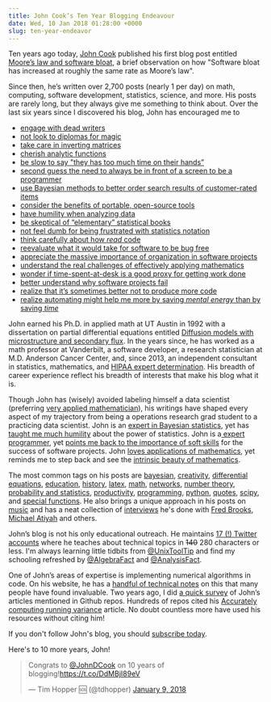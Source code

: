 ```yaml
---
title: John Cook’s Ten Year Blogging Endeavour
date: Wed, 10 Jan 2018 01:28:00 +0000
slug: ten-year-endeavor
---
```

Ten years ago today, [John Cook](https://www.johndcook.com) published his
first blog post entitled [Moore’s law and software bloat](https://www.johndcook.com/blog/2008/01/09/moores-law-and-software-bloat/), a brief observation on how "Software bloat has increased at roughly
the same rate as Moore’s law".

Since then, he’s written over 2,700 posts (nearly 1 per day) on math,
computing, software development, statistics, science, and more. His posts are
rarely long, but they always give me something to think about. Over the last
six years since I discovered his blog, John has encouraged me to

  * [engage with dead writers](https://www.johndcook.com/blog/2011/11/30/dead-authors/)
  * [not look to diplomas for magic](https://www.johndcook.com/blog/2010/11/24/fairy-dust-on-the-diploma/)
  * [take care in inverting matrices](https://www.johndcook.com/blog/2012/06/13/matrix-condition-number/)
  * [cherish analytic functions](https://www.johndcook.com/blog/2013/08/20/why-are-differentiable-complex-functions-infinitely-differentiable/)
  * [be slow to say "they has too much time on their hands”](https://www.johndcook.com/blog/2009/11/07/creativity-and-criticism/)
  * [second guess the need to always be in front of a screen to be a programmer](https://www.johndcook.com/blog/2011/02/28/programmers-without-computers/)
  * [use Bayesian methods to better order search results of customer-rated items](https://www.johndcook.com/blog/2011/09/27/bayesian-amazon/)
  * [consider the benefits of portable, open-source tools](https://www.johndcook.com/blog/2011/11/21/career-advice-regarding-tools/)
  * [have humility when analyzing data](https://www.johndcook.com/blog/2009/02/18/the-data-may-not-contain-the-answer/)
  * [be skeptical of “elementary” statistical books](https://www.johndcook.com/blog/2013/01/12/elementary-statistics-book/)
  * [not feel dumb for being frustrated with statistics notation](https://www.johndcook.com/blog/2008/02/23/everything-begins-with-p/)
  * [think carefully about how _read_ code](https://www.johndcook.com/blog/2009/11/10/oftware-archeology/)
  * [reevaluate what it would take for software to be bug free](https://www.johndcook.com/blog/2009/10/08/nasa-buggy-software/)
  * [appreciate the massive importance of organization in software projects](https://www.johndcook.com/blog/2015/06/18/most-important-skill-in-software/)
  * [understand the real challenges of effectively applying mathematics](https://www.johndcook.com/blog/2016/05/15/bring-out-your-equations/)
  * [wonder if time-spent-at-desk is a good proxy for getting work done](https://www.johndcook.com/blog/2012/08/27/work-or-rest/)
  * [better understand why software projects fail](https://www.johndcook.com/blog/2009/06/04/software-challenges/)
  * [realize that it’s sometimes better not to produce more code](https://www.johndcook.com/blog/2009/12/23/why-programmers-are-not-paid-in-proportion-to-their-productivity/)
  * [realize automating might help me more by saving _mental energy_ than by saving _time_](https://www.johndcook.com/blog/2015/12/22/automate-to-save-mental-energy-not-time/)

John earned his Ph.D. in applied math at UT Austin in 1992 with a dissertation
on partial differential equations entitled [Diffusion models with
microstructure and secondary
flux](http://catalog.lib.utexas.edu/search~S2?/acook/acook/1%2C109%2C119%2CB/frameset&FF=acook+john+douglas+++++1966&1%2C1%2C).
In the years since, he has worked as a math professor at Vanderbilt, a
software developer, a research statistician at M.D. Anderson Cancer Center,
and, since 2013, an independent consultant in statistics, mathematics, and
[HIPAA expert determination](https://www.johndcook.com/blog/expert-hipaa-deidentification/). His breadth of career experience reflect his breadth of
interests that make his blog what it is.

Though John has (wisely) avoided labeling himself a data scientist (preferring
[very applied mathematician](https://www.johndcook.com/veryappliedmath.html)),
his writings have shaped every aspect of my trajectory from being a operations
research grad student to a practicing data scientist. John is an [expert in
Bayesian statistics](https://www.johndcook.com/blog/bayesian-consulting/), yet
has [taught me much humility](https://www.johndcook.com/blog/2018/01/01/making-sense-of-a-probability-problem-in-the-wsj/) about the power of statistics. John is a[
expert programmer](https://www.johndcook.com/blog/stand_alone_code/), yet
[points me back to the importance of soft
skills](https://www.johndcook.com/blog/2014/10/02/the-mistakes-of-others/) for
the success of software projects. John [loves applications of mathematics](https://www.johndcook.com/blog/2017/12/12/efficiency-is-not-associative-for-matrix-multiplication/), yet reminds me to step back and see
the [intrinsic beauty of mathematics](https://www.johndcook.com/blog/2018/01/04/new-prime-number-record-50th-mersenne-prime/).

The most common tags on his posts are
[bayesian](https://www.johndcook.com/blog/tag/bayesian/),
[creativity](https://www.johndcook.com/blog/tag/creativity/), [differential
equations](https://www.johndcook.com/blog/tag/differential-equations/),
[education](https://www.johndcook.com/blog/tag/education/),
[history](https://www.johndcook.com/blog/tag/history/),
[latex](https://www.johndcook.com/blog/tag/latex/),
[math](https://www.johndcook.com/blog/tag/math/),
[networks](https://www.johndcook.com/blog/tag/networks/), [number
theory](https://www.johndcook.com/blog/tag/number-theory/), [probability and
statistics](https://www.johndcook.com/blog/tag/probability-and-statistics/),
[productivity](https://www.johndcook.com/blog/tag/productivity/),
[programming](https://www.johndcook.com/blog/tag/programming/),
[python](https://www.johndcook.com/blog/tag/python/),
[quotes](https://www.johndcook.com/blog/tag/quotes/),
[scipy](https://www.johndcook.com/blog/tag/scipy/), and [special
functions](https://www.johndcook.com/blog/tag/special-functions/). He also
brings a unique approach in his posts on
[music](https://www.johndcook.com/blog/tag/music/) and has a neat collection
of [interviews](https://www.johndcook.com/blog/tag/interview/) he's done with
[Fred Brooks](https://www.johndcook.com/blog/2010/05/26/fred-brooks-interview/), [Michael Atiyah](https://www.johndcook.com/blog/2013/09/24/interview-with-sir-michael-atiyah/) and others.

John’s blog is not his only educational outreach. He maintains [17 (!) Twitter
accounts](https://www.johndcook.com/blog/twitter_page/) where he teaches about
technical topics in ~~140~~ 280 characters or less. I'm always learning little
tidbits from [@UnixToolTip](https://twitter.com/UnixToolTip) and find my
schooling refreshed by [@AlgebraFact](https://twitter.com/AlgebraFact) and
[@AnalysisFact](https://twitter.com/AnalysisFact).

One of John’s areas of expertise is implementing numerical algorithms in code.
On his website, he has a [handful of technical
notes](https://www.johndcook.com/blog/notes/) on this that many people have
found invaluable. Two years ago, I did [a quick
survey](/blog/mentions-of-john-cook-on-github/) of John’s
articles mentioned in Github repos. Hundreds of repos cited his [Accurately
computing running
variance](https://www.johndcook.com/blog/standard_deviation/) article. No
doubt countless more have used his resources without citing him!

If you don't follow John's blog, you should [subscribe
today](https://www.johndcook.com/blog/ways-to-subscribe/).

Here's to 10 more years, John!

> Congrats to [@JohnDCook](https://twitter.com/JohnDCook?ref_src=twsrc%5Etfw)
> on 10 years of blogging!<https://t.co/DdMBjI89eV>
>
> — Tim Hopper 🆘 (@tdhopper) [January 9,
> 2018](https://twitter.com/tdhopper/status/950556877246615552?ref_src=twsrc%5Etfw)
